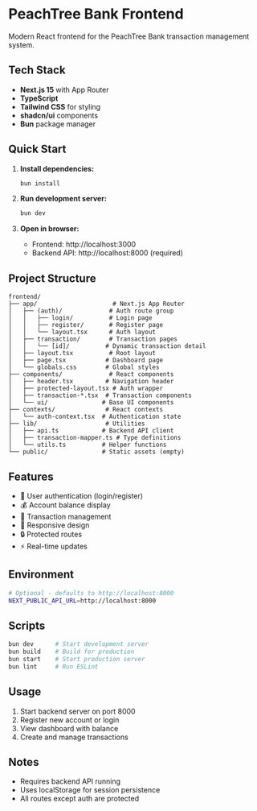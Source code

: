 # PeachTree Bank Frontend

Modern React frontend for the PeachTree Bank transaction management system.

## Tech Stack

- **Next.js 15** with App Router
- **TypeScript** 
- **Tailwind CSS** for styling
- **shadcn/ui** components
- **Bun** package manager

## Quick Start

1. **Install dependencies:**
   ```bash
   bun install
   ```

2. **Run development server:**
   ```bash
   bun dev
   ```

3. **Open in browser:**
   - Frontend: http://localhost:3000
   - Backend API: http://localhost:8000 (required)

## Project Structure

```
frontend/
├── app/                     # Next.js App Router
│   ├── (auth)/             # Auth route group
│   │   ├── login/          # Login page
│   │   ├── register/       # Register page
│   │   └── layout.tsx      # Auth layout
│   ├── transaction/        # Transaction pages
│   │   └── [id]/          # Dynamic transaction detail
│   ├── layout.tsx          # Root layout
│   ├── page.tsx           # Dashboard page
│   └── globals.css        # Global styles
├── components/             # React components
│   ├── header.tsx         # Navigation header
│   ├── protected-layout.tsx # Auth wrapper
│   ├── transaction-*.tsx  # Transaction components
│   └── ui/               # Base UI components
├── contexts/              # React contexts
│   └── auth-context.tsx  # Authentication state
├── lib/                   # Utilities
│   ├── api.ts            # Backend API client
│   ├── transaction-mapper.ts # Type definitions
│   └── utils.ts          # Helper functions
└── public/               # Static assets (empty)
```

## Features

- 🔐 User authentication (login/register)
- 💰 Account balance display
- 💸 Transaction management
- 📱 Responsive design
- 🔒 Protected routes
- ⚡ Real-time updates

## Environment

```bash
# Optional - defaults to http://localhost:8000
NEXT_PUBLIC_API_URL=http://localhost:8000
```

## Scripts

```bash
bun dev      # Start development server
bun build    # Build for production
bun start    # Start production server
bun lint     # Run ESLint
```

## Usage

1. Start backend server on port 8000
2. Register new account or login
3. View dashboard with balance
4. Create and manage transactions

## Notes

- Requires backend API running
- Uses localStorage for session persistence
- All routes except auth are protected
